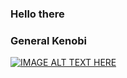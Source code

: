 ### Hello there 
### General Kenobi

[![IMAGE ALT TEXT HERE](https://www.youtube.com/watch?v=rEq1Z0bjdwc)](https://www.youtube.com/watch?v=rEq1Z0bjdwc)

<!--
**Marcos-source/Marcos-source** is a ✨ _special_ ✨ repository because its `README.md` (this file) appears on your GitHub profile.

Here are some ideas to get you started:

- 🔭 I’m currently working on ...
- 🌱 I’m currently learning ...
- 👯 I’m looking to collaborate on ...
- 🤔 I’m looking for help with ...
- 💬 Ask me about ...
- 📫 How to reach me: ...
- 😄 Pronouns: ...
- ⚡ Fun fact: ...
-->
